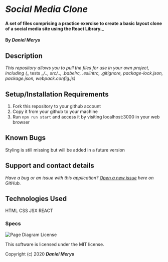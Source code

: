 # _Social Media Clone_

#### A set of files comprising a practice exercise to create a basic layout clone of a social media site using the React Library._

#### By  _**Daniel Merys**_

## Description

_This repository allows you to pull the files for use in your own project, including (__ tests __/.., src/.., .babelrc, .eslintrc, .gitignore, package-lock.json, package.json, webpack.config.js)_

## Setup/Installation Requirements

1.  Fork this repository to your github account
2.  Copy it from your github to your machine
3.  Run `npm run start` and access it by visiting localhost:3000 in your web browser

## Known Bugs

Styling is still missing but will be added in a future version 

## Support and contact details

_Have a bug or an issue with this application?  [Open a new issue](https://github.com/dkmerys/social-media-clone/issues)  here on GitHub._

## Technologies Used

HTML 
CSS 
JSX 
REACT

### Specs
![Page Diagram](https://photos.google.com/photo/AF1QipOHOUCXCRH5Q_TQwiERKb2ClN66DX6D_JmKrE8P)
License

This software is licensed under the MIT license.

Copyright (c) 2020  **_Daniel Merys_**